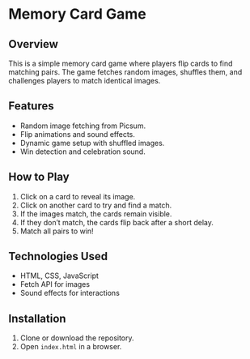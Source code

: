# Memory Card Game

## Overview
This is a simple memory card game where players flip cards to find matching pairs. The game fetches random images, shuffles them, and challenges players to match identical images.

## Features
- Random image fetching from Picsum.
- Flip animations and sound effects.
- Dynamic game setup with shuffled images.
- Win detection and celebration sound.

## How to Play
1. Click on a card to reveal its image.
2. Click on another card to try and find a match.
3. If the images match, the cards remain visible.
4. If they don’t match, the cards flip back after a short delay.
5. Match all pairs to win!

## Technologies Used
- HTML, CSS, JavaScript
- Fetch API for images
- Sound effects for interactions

## Installation
1. Clone or download the repository.
2. Open `index.html` in a browser.


